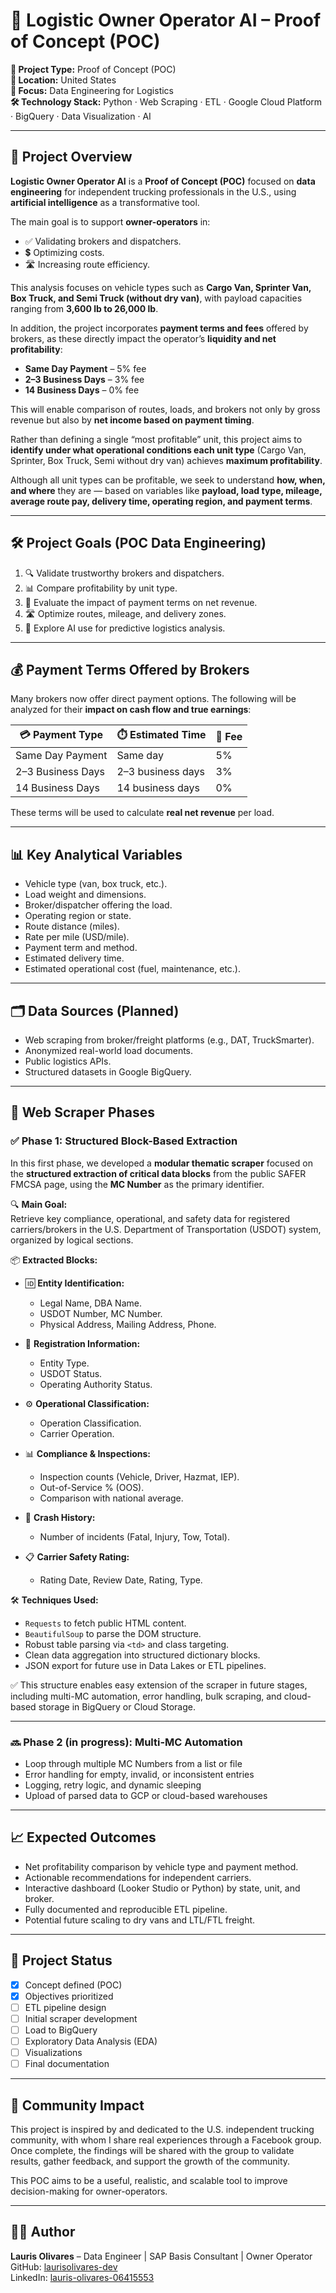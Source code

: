 # 🚛 Logistic Owner Operator AI – Proof of Concept (POC)

**📌 Project Type:** Proof of Concept (POC)  
**📍 Location:** United States  
**🧠 Focus:** Data Engineering for Logistics  
**🛠️ Technology Stack:** Python · Web Scraping · ETL · Google Cloud Platform · BigQuery · Data Visualization · AI  

---

## 📘 Project Overview

**Logistic Owner Operator AI** is a **Proof of Concept (POC)** focused on **data engineering** for independent trucking professionals in the U.S., using **artificial intelligence** as a transformative tool.

The main goal is to support **owner-operators** in:

- ✅ Validating brokers and dispatchers.  
- 💲 Optimizing costs.  
- 🛣️ Increasing route efficiency.

This analysis focuses on vehicle types such as **Cargo Van, Sprinter Van, Box Truck, and Semi Truck (without dry van)**, with payload capacities ranging from **3,600 lb to 26,000 lb**.

In addition, the project incorporates **payment terms and fees** offered by brokers, as these directly impact the operator’s **liquidity and net profitability**:

- **Same Day Payment** – 5% fee  
- **2–3 Business Days** – 3% fee  
- **14 Business Days** – 0% fee  

This will enable comparison of routes, loads, and brokers not only by gross revenue but also by **net income based on payment timing**.

Rather than defining a single “most profitable” unit, this project aims to **identify under what operational conditions each unit type** (Cargo Van, Sprinter, Box Truck, Semi without dry van) achieves **maximum profitability**.

Although all unit types can be profitable, we seek to understand **how, when, and where** they are — based on variables like **payload, load type, mileage, average route pay, delivery time, operating region, and payment terms**.

---

## 🛠️ Project Goals (POC Data Engineering)

1. 🔍 Validate trustworthy brokers and dispatchers.  
2. 📊 Compare profitability by unit type.  
3. 💸 Evaluate the impact of payment terms on net revenue.  
4. 🛣️ Optimize routes, mileage, and delivery zones.  
5. 🤖 Explore AI use for predictive logistics analysis.

---

## 💰 Payment Terms Offered by Brokers

Many brokers now offer direct payment options. The following will be analyzed for their **impact on cash flow and true earnings**:

| 💳 Payment Type         | ⏱️ Estimated Time     | 💸 Fee         |
|------------------------|-----------------------|----------------|
| Same Day Payment       | Same day              | 5%             |
| 2–3 Business Days      | 2–3 business days     | 3%             |
| 14 Business Days       | 14 business days      | 0%             |

These terms will be used to calculate **real net revenue** per load.

---

## 📊 Key Analytical Variables

- Vehicle type (van, box truck, etc.).  
- Load weight and dimensions.  
- Broker/dispatcher offering the load.  
- Operating region or state.  
- Route distance (miles).  
- Rate per mile (USD/mile).  
- Payment term and method.  
- Estimated delivery time.  
- Estimated operational cost (fuel, maintenance, etc.).

---

## 🗂️ Data Sources (Planned)

- Web scraping from broker/freight platforms (e.g., DAT, TruckSmarter).  
- Anonymized real-world load documents.  
- Public logistics APIs.  
- Structured datasets in Google BigQuery.

---
## 🧱 Web Scraper Phases

### ✅ Phase 1: Structured Block-Based Extraction

In this first phase, we developed a **modular thematic scraper** focused on the **structured extraction of critical data blocks** from the public SAFER FMCSA page, using the **MC Number** as the primary identifier.

🔍 **Main Goal:**  
Retrieve key compliance, operational, and safety data for registered carriers/brokers in the U.S. Department of Transportation (USDOT) system, organized by logical sections.

📦 **Extracted Blocks:**

- 🆔 **Entity Identification:**  
  - Legal Name, DBA Name.  
  - USDOT Number, MC Number.  
  - Physical Address, Mailing Address, Phone.

- 🏢 **Registration Information:**  
  - Entity Type.  
  - USDOT Status.  
  - Operating Authority Status.

- ⚙️ **Operational Classification:**  
  - Operation Classification.  
  - Carrier Operation.

- 📊 **Compliance & Inspections:**  
  - Inspection counts (Vehicle, Driver, Hazmat, IEP).  
  - Out-of-Service % (OOS).  
  - Comparison with national average.

- 🚧 **Crash History:**  
  - Number of incidents (Fatal, Injury, Tow, Total).

- 📋 **Carrier Safety Rating:**  
  - Rating Date, Review Date, Rating, Type.

🛠 **Techniques Used:**

- `Requests` to fetch public HTML content. 
- `BeautifulSoup` to parse the DOM structure.  
- Robust table parsing via `<td>` and class targeting.  
- Clean data aggregation into structured dictionary blocks.  
- JSON export for future use in Data Lakes or ETL pipelines.

✅ This structure enables easy extension of the scraper in future stages, including multi-MC automation, error handling, bulk scraping, and cloud-based storage in BigQuery or Cloud Storage.

---

### 🔜 Phase 2 (in progress): Multi-MC Automation

- Loop through multiple MC Numbers from a list or file  
- Error handling for empty, invalid, or inconsistent entries  
- Logging, retry logic, and dynamic sleeping  
- Upload of parsed data to GCP or cloud-based warehouses

---

## 📈 Expected Outcomes

- Net profitability comparison by vehicle type and payment method.  
- Actionable recommendations for independent carriers.  
- Interactive dashboard (Looker Studio or Python) by state, unit, and broker.  
- Fully documented and reproducible ETL pipeline.  
- Potential future scaling to dry vans and LTL/FTL freight.

---

## 🚧 Project Status

- [x] Concept defined (POC)  
- [x] Objectives prioritized  
- [ ] ETL pipeline design  
- [ ] Initial scraper development  
- [ ] Load to BigQuery  
- [ ] Exploratory Data Analysis (EDA)  
- [ ] Visualizations  
- [ ] Final documentation

---

## 🤝 Community Impact

This project is inspired by and dedicated to the U.S. independent trucking community, with whom I share real experiences through a Facebook group. Once complete, the findings will be shared with the group to validate results, gather feedback, and support the growth of the community.

This POC aims to be a useful, realistic, and scalable tool to improve decision-making for owner-operators.

---

## 👩‍💻 Author

**Lauris Olivares** – Data Engineer | SAP Basis Consultant | Owner Operator  
GitHub: [laurisolivares-dev](https://github.com/laurisolivares-dev)  
LinkedIn: [lauris-olivares-06415553](https://linkedin.com/in/lauris-olivares-06415553)
